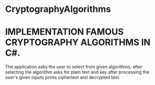 # CryptographyAlgorithms

# IMPLEMENTATION FAMOUS CRYPTOGRAPHY ALGORITHMS IN C#.
The application asks the user to select from given algorithms, after selecting the algorithm asks for plain text and key after processing 
the user's given inputs prints ciphertext and decrypted text.



